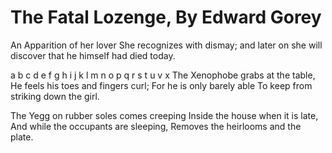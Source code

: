 # The Fatal Lozenge, By Edward Gorey

An Apparition of her lover She recognizes with dismay;
and later on she will discover that he himself had died today.


a
b
c
d
e
f
g
h
i
j
k
l
m
n
o
p
q
r
s
t
u
v
x
The Xenophobe grabs at the table,
He feels his toes and fingers curl;
For he is only barely able
To keep from striking down the girl.

The Yegg on rubber soles comes creeping
Inside the house when it is late,
And while the occupants are sleeping,
Removes the heirlooms and the plate.


